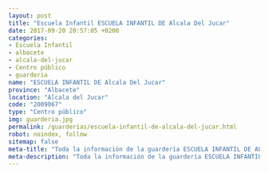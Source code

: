```yaml
---
layout: post
title: "Escuela Infantil ESCUELA INFANTIL DE Alcala Del Jucar"
date: 2017-09-20 20:57:05 +0200
categories:
- Escuela Infantil
- albacete
- alcala-del-jucar
- Centro público
- guarderia
name: "ESCUELA INFANTIL DE Alcala Del Jucar"
province: "Albacete"
location: "Alcala del Jucar"
code: "2009067"
type: "Centro público"
img: guarderia.jpg
permalink: /guarderias/escuela-infantil-de-alcala-del-jucar.html
robot: noindex, follow
sitemap: false
meta-title: "Toda la información de la guardería ESCUELA INFANTIL DE ALCALA DEL JUCAR"
meta-description: "Toda la información de la guardería ESCUELA INFANTIL DE ALCALA DEL JUCAR"
---
```

